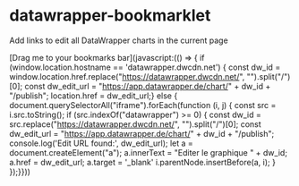 # datawrapper-bookmarklet

Add links to edit all DataWrapper charts in the current page

[Drag me to your bookmarks bar](javascript:(() => {  if (window.location.hostname == 'datawrapper.dwcdn.net') {    const dw_id = window.location.href.replace("https://datawrapper.dwcdn.net/", "").split("/")[0];    const dw_edit_url = "https://app.datawrapper.de/chart/" + dw_id + "/publish";    location.href = dw_edit_url;} else {  document.querySelectorAll("iframe").forEach(function (i, j) {    const src = i.src.toString();    if (src.indexOf("datawrapper") >= 0) {      const dw_id = src.replace("https://datawrapper.dwcdn.net/", "").split("/")[0];      const dw_edit_url = "https://app.datawrapper.de/chart/" + dw_id + "/publish";      console.log('Edit URL found:', dw_edit_url);      let a = document.createElement("a");      a.innerText = "Editer le graphique " + dw_id;      a.href = dw_edit_url;      a.target = '_blank'      i.parentNode.insertBefore(a, i);    }  });}}))